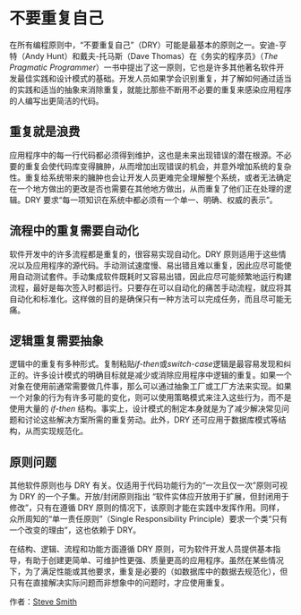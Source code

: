 # 不要重复自己

在所有编程原则中，“不要重复自己”（DRY）可能是最基本的原则之一。安迪-亨特（Andy Hunt）和戴夫-托马斯（Dave Thomas）在《务实的程序员》（*The Pragmatic Programmer*）一书中提出了这一原则，它也是许多其他著名软件开发最佳实践和设计模式的基础。开发人员如果学会识别重复，并了解如何通过适当的实践和适当的抽象来消除重复，就能比那些不断用不必要的重复来感染应用程序的人编写出更简洁的代码。

重复就是浪费
---

应用程序中的每一行代码都必须得到维护，这也是未来出现错误的潜在根源。不必要的重复会使代码库变得臃肿，从而增加出现错误的机会，并意外增加系统的复杂性。重复给系统带来的臃肿也会让开发人员更难完全理解整个系统，或者无法确定在一个地方做出的更改是否也需要在其他地方做出，从而重复了他们正在处理的逻辑。DRY 要求“每一项知识在系统中都必须有一个单一、明确、权威的表示”。

流程中的重复需要自动化
---

软件开发中的许多流程都是重复的，很容易实现自动化。DRY 原则适用于这些情况以及应用程序的源代码。手动测试速度慢、易出错且难以重复，因此应尽可能使用自动测试套件。手动集成软件既耗时又容易出错，因此应尽可能频繁地运行构建流程，最好是每次签入时都运行。只要存在可以自动化的痛苦手动流程，就应将其自动化和标准化。这样做的目的是确保只有一种方法可以完成任务，而且尽可能无痛。

逻辑重复需要抽象
---

逻辑中的重复有多种形式。复制粘贴*if-then*或*switch-case*逻辑是最容易发现和纠正的。许多设计模式的明确目标就是减少或消除应用程序中逻辑的重复。如果一个对象在使用前通常需要做几件事，那么可以通过抽象工厂或工厂方法来实现。如果一个对象的行为有许多可能的变化，则可以使用策略模式来注入这些行为，而不是使用大量的 *if-then* 结构。事实上，设计模式的制定本身就是为了减少解决常见问题和讨论这些解决方案所需的重复劳动。此外，DRY 还可应用于数据库模式等结构，从而实现规范化。

原则问题
---

其他软件原则也与 DRY 有关。仅适用于代码功能行为的“一次且仅一次”原则可视为 DRY 的一个子集。开放/封闭原则指出 “软件实体应开放用于扩展，但封闭用于修改”，只有在遵循 DRY 原则的情况下，该原则才能在实践中发挥作用。同样，众所周知的“单一责任原则”（Single Responsibility Principle）要求一个类“只有一个改变的理由”，这也依赖于 DRY。

在结构、逻辑、流程和功能方面遵循 DRY 原则，可为软件开发人员提供基本指导，有助于创建更简单、可维护性更强、质量更高的应用程序。虽然在某些情况下，为了满足性能或其他要求，重复是必要的（如数据库中的数据去规范化），但只有在直接解决实际问题而非想象中的问题时，才应使用重复。

作者：[Steve Smith](http://programmer.97things.oreilly.com/wiki/index.php/Steve_Smith)